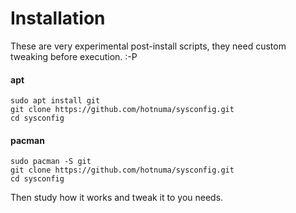 # Installation

These are very experimental post-install scripts, they need custom tweaking before execution. :-P

#### apt
```
sudo apt install git
git clone https://github.com/hotnuma/sysconfig.git
cd sysconfig
```

#### pacman
```
sudo pacman -S git
git clone https://github.com/hotnuma/sysconfig.git
cd sysconfig
```

Then study how it works and tweak it to you needs.


